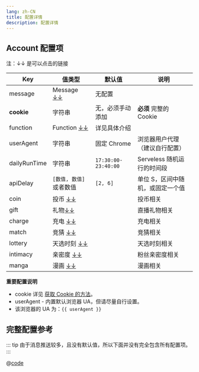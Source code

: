 ```yaml
---
lang: zh-CN
title: 配置详情
description: 配置详情
---
```


## Account 配置项

注：↓↓ 是可以点击的链接

| Key          | 值类型                              | 默认值              | 说明                             |
| ------------ | ----------------------------------- | ------------------- | -------------------------------- |
| message      | Message [↓↓](./message.md)          | 无配置              |                                  |
| **cookie**   | 字符串                              | 无，必须手动添加    | **必须** 完整的 Cookie           |
| function     | Function [↓↓](./functions.md)       | 详见具体介绍        |                                  |
| userAgent    | 字符串                              | 固定 Chrome         | 浏览器用户代理 （建议自行配置）  |
| dailyRunTime | 字符串                              | `17:30:00-23:40:00` | Serveless 随机运行的时间段       |
| apiDelay     | `[数值, 数值]`或者数值              | `[2, 6]`            | 单位 S，区间中随机，或固定一个值 |
| coin         | 投币 [↓↓](./functions#投币)         |                     | 投币相关                         |
| gift         | 礼物[↓↓](./functions#直播间礼物)    |                     | 直播礼物相关                     |
| charge       | 充电 [↓↓](./functions#充电)         |                     | 充电相关                         |
| match        | 竞猜 [↓↓](./functions#竞猜)         |                     | 竞猜相关                         |
| lottery      | 天选时刻 [↓↓](./functions#天选时刻) |                     | 天选时刻相关                     |
| intimacy     | 亲密度 [↓↓](./functions#粉丝亲密度) |                     | 粉丝亲密度相关                   |
| manga        | 漫画 [↓↓](./functions#漫画)         |                     | 漫画相关                         |

**重要配置说明**

- cookie 详见 [获取 Cookie 的方法](./get_value.md#获取-cookie-的方法)。
- userAgent - 内置默认浏览器 UA，但请尽量自行设置。
- 该浏览器的 UA 为：<code>{{ userAgent }}</code>

## 完整配置参考

::: tip
由于消息推送较多，且没有默认值，所以下面并没有完全包含所有配置项。
:::

@[code](./all.json5)

<script setup>
import { ref, onMounted } from "vue";

const userAgent = ref('');

onMounted(() => {
  userAgent.value = navigator.userAgent;
});
</script>

